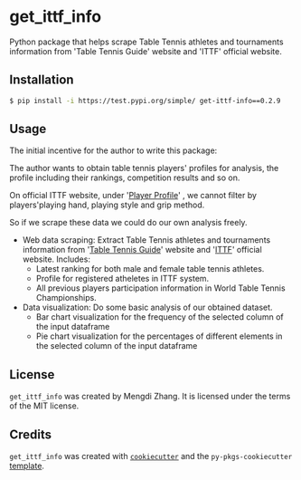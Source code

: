 # get_ittf_info

Python package that helps scrape Table Tennis athletes and tournaments information from 'Table Tennis Guide' website and 'ITTF' official website.

## Installation

```bash
$ pip install -i https://test.pypi.org/simple/ get-ittf-info==0.2.9
```

## Usage

The initial incentive for the author to write this package:

The author wants to obtain table tennis players' profiles for analysis, the profile including their rankings, competition results and so on.

On official ITTF website, under '[Player Profile](https://results.ittf.link/index.php?option=com_fabrik&view=list&listid=35&Itemid=155)' , we cannot filter by players'playing hand, playing style and grip method. 

So if we scrape these data we could do our own analysis freely.



- Web data scraping: Extract Table Tennis athletes and tournaments information from  '[Table Tennis Guide](https://tabletennis.guide/rating_ittf.php?gender=1)' website and '[ITTF](https://results.ittf.link/index.php)' official website. Includes:
  - Latest ranking for both male and female table tennis athletes.
  - Profile for registered atheletes in ITTF system.
  - All previous players participation information in World Table Tennis Championships.
- Data visualization: Do some basic analysis of our obtained dataset.
  - Bar chart visualization for the frequency of the selected column of the input dataframe
  - Pie chart  visualization for the percentages of different elements in the selected column of the input dataframe

## License

`get_ittf_info` was created by Mengdi Zhang. It is licensed under the terms of the MIT license.

## Credits

`get_ittf_info` was created with [`cookiecutter`](https://cookiecutter.readthedocs.io/en/latest/) and the `py-pkgs-cookiecutter` [template](https://github.com/py-pkgs/py-pkgs-cookiecutter).
